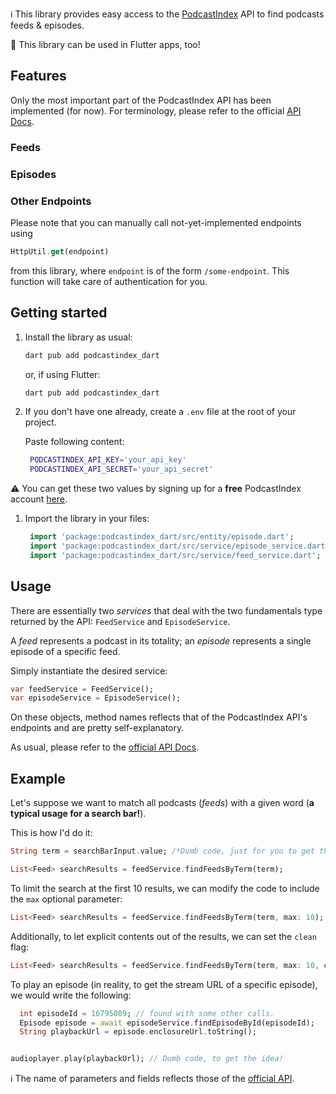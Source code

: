 ℹ️ This library provides easy access to the <a href="https://podcastindex.org/" target="_blank">PodcastIndex</a> API to find podcasts feeds & episodes.

📱 This library can be used in Flutter apps, too!

## Features

Only the most important part of the PodcastIndex API has been implemented (for now). 
For terminology, please refer to the official <a href="https://podcastindex-org.github.io/docs-api" target="_blank">API Docs</a>.

### Feeds

### Episodes

### Other Endpoints

Please note that you can manually call not-yet-implemented endpoints using 
```dart
HttpUtil.get(endpoint)
``` 
from this library, where `endpoint` is of the form `/some-endpoint`. This function will take care of authentication for you.

## Getting started

1. Install the library as usual:
    ```bash
    dart pub add podcastindex_dart
    ``` 
    or, if using Flutter:
    ```bash
    dart pub add podcastindex_dart
    ``` 



1. If you don't have one already, create a `.env` file at the root of your project.
   
   Paste following content: 
   ```bash
    PODCASTINDEX_API_KEY='your_api_key'
    PODCASTINDEX_API_SECRET='your_api_secret'
    ```
⚠️ You can get these two values by signing up for a **free** PodcastIndex account <a href="https://api.podcastindex.org/" target="_blank">here</a>.

1. Import the library in your files:
   ```dart
    import 'package:podcastindex_dart/src/entity/episode.dart';
    import 'package:podcastindex_dart/src/service/episode_service.dart';
    import 'package:podcastindex_dart/src/service/feed_service.dart';
   ```

## Usage

There are essentially two *services* that deal with the two fundamentals type returned by the API: `FeedService` and `EpisodeService`.

A *feed* represents a podcast in its totality; an *episode* represents a single episode of a specific feed. 

Simply instantiate the desired service:
```dart
var feedService = FeedService();
var episodeService = EpisodeService();
```
On these objects, method names reflects that of the PodcastIndex API's endpoints and are pretty self-explanatory.

As usual, please refer to the <a href="https://podcastindex-org.github.io/docs-api" target="_blank">official API Docs</a>.

## Example
Let's suppose we want to match all podcasts (*feeds*) with a given word (**a typical usage for a search bar!**).

This is how I'd do it: 
```dart
String term = searchBarInput.value; /*Dumb code, just for you to get the idea!*/

List<Feed> searchResults = feedService.findFeedsByTerm(term);
```

To limit the search at the first 10 results, we can modify the code to include the `max` optional parameter:
```dart
List<Feed> searchResults = feedService.findFeedsByTerm(term, max: 10);
```
Additionally, to let explicit contents out of the results, we can set the `clean` flag:

```dart
List<Feed> searchResults = feedService.findFeedsByTerm(term, max: 10, clean: true);
```

To play an episode (in reality, to get the stream URL of a specific episode), we would write the following:

```dart
  int episodeId = 16795089; // found with some other calls.
  Episode episode = await episodeService.findEpisodeById(episodeId);
  String playbackUrl = episode.enclosureUrl.toString();


audioplayer.play(playbackUrl); // Dumb code, to get the idea!
```

ℹ️ The name of parameters and fields reflects those of the <a href="https://podcastindex-org.github.io/docs-api" target="_blank">official API</a>.

